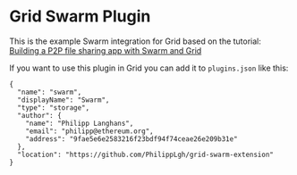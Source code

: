 # Grid Swarm Plugin

This is the example Swarm integration for Grid based on the tutorial:
[Building a P2P file sharing app with Swarm and Grid](https://github.com/PhilippLgh/ethereum-grid-tutorials/blob/master/Swarm.md)

If you want to use this plugin in Grid you can add it to `plugins.json` like this:

```
{
  "name": "swarm",
  "displayName": "Swarm",
  "type": "storage",
  "author": {
    "name": "Philipp Langhans",
    "email": "philipp@ethereum.org",
    "address": "9fae5e6e2583216f23bdf94f74ceae26e209b31e"
  },
  "location": "https://github.com/PhilippLgh/grid-swarm-extension"
}
```